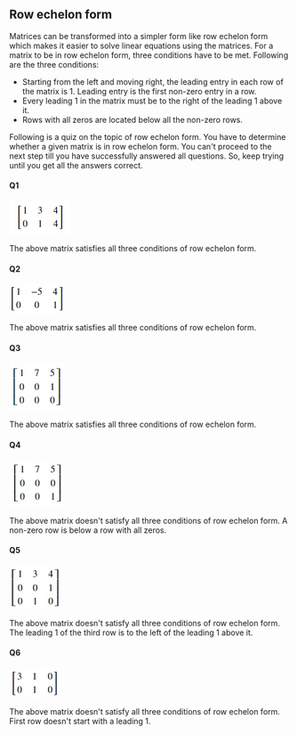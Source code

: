 ## Row echelon form
Matrices can be transformed into a simpler form like row echelon form which makes it easier to solve linear equations using the matrices. For a matrix to be in row echelon form, three conditions have to be met. Following are the three conditions:
* Starting from the left and moving right, the leading entry in each row of the matrix is 1. Leading entry is the first non-zero entry in a row.
* Every leading 1 in the matrix must be to the right of the leading 1 above it.
* Rows with all zeros are located below all the non-zero rows.

Following is a quiz on the topic of row echelon form. You have to determine whether a given matrix is in row echelon form. You can't proceed to the next step till you have successfully answered all questions. So, keep trying until you get all the answers correct.

#### Q1
![Question 1](./assets/q1.jpg)

The above matrix satisfies all three conditions of row echelon form.

#### Q2
![Question 2](./assets/q2.jpg)

The above matrix satisfies all three conditions of row echelon form.

#### Q3
![Question 3](./assets/q3.jpg)

The above matrix satisfies all three conditions of row echelon form.

#### Q4
![Question 4](./assets/q4.jpg)

The above matrix doesn't satisfy all three conditions of row echelon form. A non-zero row is below a row with all zeros.

#### Q5
![Question 5](./assets/q5.jpg)

The above matrix doesn't satisfy all three conditions of row echelon form. The leading 1 of the third row is to the left of the leading 1 above it.

#### Q6
![Question 6](./assets/q6.jpg)

The above matrix doesn't satisfy all three conditions of row echelon form. First row doesn't start with a leading 1.